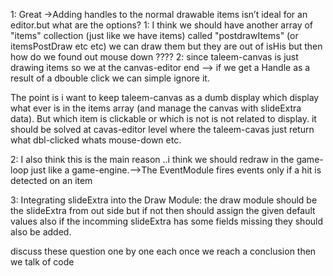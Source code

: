 
1: Great ->Adding handles to the normal drawable items isn’t ideal for an editor.but what are the options?
  1: I think we should have another array of "items" collection (just like we have items) called "postdrawItems" (or itemsPostDraw etc etc) we can draw them but they are out of isHis but then how do we  found out mouse down ????
  2: since taleem-canvas is just drawing items so we at the canvas-editor end --> if we get a Handle as a result of a dbouble click we can simple ignore it. 

The point is i want to keep taleem-canvas as a dumb display which display what ever is in the items array (and manage the canvas with slideExtra data). But which item is clickable or which is not is not related to display. it should be solved at cavas-editor level where the taleem-cavas just return what dbl-clicked whats mouse-down etc.


2: I also think this is the main reason ..i think we should redraw in the game-loop just like a game-engine.-->The EventModule fires events only if a hit is detected on an item

3: Integrating slideExtra into the Draw Module:
  the draw module should be the slideExtra from out side but if not then should assign the given default values also if the incomming slideExtra has some fields missing they should also be added.


  discuss these question one by one each once we reach a conclusion then we talk of code